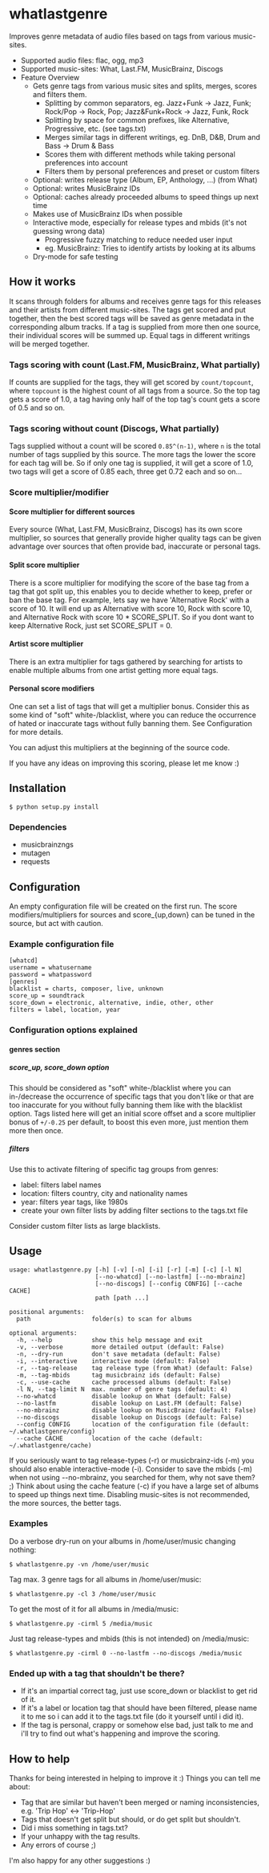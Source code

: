 # whatlastgenre

Improves genre metadata of audio files based on tags from various music-sites.

* Supported audio files: flac, ogg, mp3
* Supported music-sites: What, Last.FM, MusicBrainz, Discogs
* Feature Overview
	* Gets genre tags from various music sites and splits, merges, scores and
	filters them.
		* Splitting by common separators, eg. Jazz+Funk -> Jazz, Funk;
		Rock/Pop -> Rock, Pop; Jazz&Funk+Rock -> Jazz, Funk, Rock
		* Splitting by space for common prefixes,
		like Alternative, Progressive, etc. (see tags.txt)
		* Merges similar tags in different writings,
		eg. DnB, D&B, Drum and Bass -> Drum & Bass
		* Scores them with different methods while taking personal
		preferences into account
		* Filters them by personal preferences and preset or custom filters
	* Optional: writes release type (Album, EP, Anthology, ...) (from What)
	* Optional: writes MusicBrainz IDs
	* Optional: caches already proceeded albums to speed things up next time
	* Makes use of MusicBrainz IDs when possible
	* Interactive mode, especially for release types and mbids
	(it's not guessing wrong data)
		* Progressive fuzzy matching to reduce needed user input
		* eg. MusicBrainz: Tries to identify artists by looking at its albums 
	* Dry-mode for safe testing

## How it works
It scans through folders for albums and receives genre tags for this releases
and their artists from different music-sites. The tags get scored and put
together, then the best scored tags will be saved as genre metadata in the
corresponding album tracks. If a tag is supplied from more then one source,
their individual scores will be summed up. Equal tags in different writings
will be merged together.

### Tags scoring with count (Last.FM, MusicBrainz, What partially)
If counts are supplied for the tags, they will get scored by `count/topcount`,
where `topcount` is the highest count of all tags from a source. So the top
tag gets a score of 1.0, a tag having only half of the top tag's count gets a
score of 0.5 and so on. 

### Tags scoring without count (Discogs, What partially)
Tags supplied without a count will be scored `0.85^(n-1)`, where `n` is the
total number of tags supplied by this source. The more tags the lower the
score for each tag will be. So if only one tag is supplied, it will get a
score of 1.0, two tags will get a score of 0.85 each, three get 0.72 each
and so on...

### Score multiplier/modifier

#### Score multiplier for different sources
Every source (What, Last.FM, MusicBrainz, Discogs) has its own score
multiplier, so sources that generally provide higher quality tags can be given
advantage over sources that often provide bad, inaccurate or personal tags.

#### Split score multiplier
There is a score multiplier for modifying the score of the base tag from a tag
that got split up, this enables you to decide whether to keep, prefer or ban
the base tag. For example, lets say we have 'Alternative Rock' with a score of
10. It will end up as Alternative with score 10, Rock with score 10, and
Alternative Rock with score 10 * SCORE_SPLIT.
So if you dont want to keep Alternative Rock, just set SCORE_SPLIT = 0. 

#### Artist score multiplier
There is an extra multiplier for tags gathered by searching for artists to
enable multiple albums from one artist getting more equal tags.

#### Personal score modifiers
One can set a list of tags that will get a multiplier bonus. Consider this as
some kind of "soft" white-/blacklist, where you can reduce the occurrence of
hated or inaccurate tags without fully banning them.
See Configuration for more details.

You can adjust this multipliers at the beginning of the source code.

If you have any ideas on improving this scoring, please let me know :)

## Installation

	$ python setup.py install

### Dependencies
* musicbrainzngs
* mutagen
* requests

## Configuration

An empty configuration file will be created on the first run. The score
modifiers/multipliers for sources and score_{up,down} can be tuned in the
source, but act with caution.

### Example configuration file
	[whatcd]
	username = whatusername
	password = whatpassword
	[genres]
	blacklist = charts, composer, live, unknown
	score_up = soundtrack
	score_down = electronic, alternative, indie, other, other
	filters = label, location, year

### Configuration options explained

#### genres section

##### score_up, score_down option
This should be considered as "soft" white-/blacklist where you can in-/decrease
the occurrence of specific tags that you don't like or that are too inaccurate
for you without fully banning them like with the blacklist option. Tags listed
here will get an initial score offset and a score multiplier bonus of `+/-0.25`
per default, to boost this even more, just mention them more then once.

##### filters
Use this to activate filtering of specific tag groups from genres:
* label: filters label names
* location: filters country, city and nationality names
* year: filters year tags, like 1980s
* create your own filter lists by adding filter sections to the tags.txt file

Consider custom filter lists as large blacklists.

## Usage
	  
	usage: whatlastgenre.py [-h] [-v] [-n] [-i] [-r] [-m] [-c] [-l N]
	                        [--no-whatcd] [--no-lastfm] [--no-mbrainz]
	                        [--no-discogs] [--config CONFIG] [--cache CACHE]
	                        path [path ...]
	
	positional arguments:
	  path                 folder(s) to scan for albums
	
	optional arguments:
	  -h, --help           show this help message and exit
	  -v, --verbose        more detailed output (default: False)
	  -n, --dry-run        don't save metadata (default: False)
	  -i, --interactive    interactive mode (default: False)
	  -r, --tag-release    tag release type (from What) (default: False)
	  -m, --tag-mbids      tag musicbrainz ids (default: False)
	  -c, --use-cache      cache processed albums (default: False)
	  -l N, --tag-limit N  max. number of genre tags (default: 4)
	  --no-whatcd          disable lookup on What (default: False)
	  --no-lastfm          disable lookup on Last.FM (default: False)
	  --no-mbrainz         disable lookup on MusicBrainz (default: False)
	  --no-discogs         disable lookup on Discogs (default: False)
	  --config CONFIG      location of the configuration file (default: ~/.whatlastgenre/config)
	  --cache CACHE        location of the cache (default: ~/.whatlastgenre/cache)


If you seriously want to tag release-types (-r) or musicbrainz-ids (-m) you
should also enable interactive-mode (-i). Consider to save the mbids (-m) when
not using --no-mbrainz, you searched for them, why not save them? ;)
Think about using the cache feature (-c) if you have a large set of albums to
speed up things next time. Disabling music-sites is not recommended, the more
sources, the better tags.

### Examples

Do a verbose dry-run on your albums in /home/user/music changing nothing:

	$ whatlastgenre.py -vn /home/user/music

Tag max. 3 genre tags for all albums in /home/user/music:

	$ whatlastgenre.py -cl 3 /home/user/music

To get the most of it for all albums in /media/music:

	$ whatlastgenre.py -cirml 5 /media/music
	
Just tag release-types and mbids (this is not intended) on /media/music:

	$ whatlastgenre.py -cirml 0 --no-lastfm --no-discogs /media/music


### Ended up with a tag that shouldn't be there?

* If it's an impartial correct tag, just use score_down or blacklist to get
rid of it.
* If it's a label or location tag that should have been filtered, please name
it to me so i can add it to the tags.txt file (do it yourself until i did it).
* If the tag is personal, crappy or somehow else bad, just talk to me and i'll
try to find out what's happening and improve the scoring.

## How to help

Thanks for being interested in helping to improve it :)
Things you can tell me about:
* Tag that are similar but haven't been merged or naming inconsistencies,
e.g. 'Trip Hop' <-> 'Trip-Hop'
* Tags that doesn't get split but should, or do get split but shouldn't.
* Did i miss something in tags.txt?
* If your unhappy with the tag results.
* Any errors of course ;)

I'm also happy for any other suggestions :)
